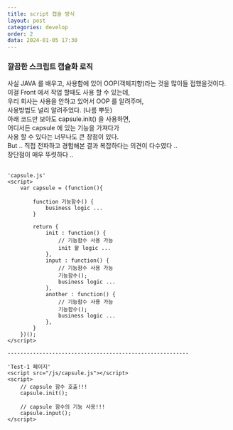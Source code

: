 ```yaml
---
title: script 캡슐 방식
layout: post
categories: develop
order: 2
data: 2024-01-05 17:30
---
```


### 깔끔한 스크립트 캡슐화 로직

사실 JAVA 를 배우고, 사용함에 있어 OOP(객체지향)라는 것을 많이들 접했을것이다.<br >
이걸 Front 에서 작업 할때도 사용 할 수 있는데,<br >
우리 회사는 사용을 안하고 있어서 OOP 를 알려주며,<br >
사용방법도 널리 알려주었다. (나름 뿌듯)<br >
아래 코드만 보아도 capsule.init() 을 사용하면,<br >
어디서든 capsule 에 있는 기능을 가져다가<br >
사용 할 수 있다는 너무나도 큰 장점이 있다.<br >
But .. 직접 전파하고 경험해본 결과 복잡하다는 의견이 다수였다 ..<br >
장단점이 매우 뚜렷하다 ..<br ><br >

```
'capsule.js'
<script>
    var capsule = (function(){

        function 기능함수() {
            business logic ...
        }
        
        return {
            init : function() {
                // 기능함수 사용 가능
                init 할 logic ...
            },
            input : function() {
                // 기능함수 사용 가능
                기능함수();
                business logic ...
            },
            another : function() {
                // 기능함수 사용 가능
                기능함수();
                business logic ...
            },
        }
    })();
</script>

---------------------------------------------------------

'Test-1 페이지'
<script src="/js/capsule.js"></script>
<script>
    // capsule 함수 호출!!!
    capsule.init();

    // capsule 함수의 기능 사용!!!
    capsule.input();
</script>

```